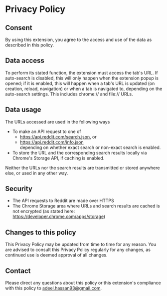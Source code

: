 # Privacy Policy

## Consent
By using this extension, you agree to the access and use of the data as described in this policy.

## Data access
To perform its stated function, the extension must access the tab's URL. If auto-search is disabled, this will only happen when the extension popup is opened; if it is enabled, this will happen when a tab's URL is updated (on creation, reload, navigation) or when a tab is navigated to, depending on the auto-search settings.
This includes chrome:// and file:// URLs. 

## Data usage
The URLs accessed are used in the following ways
- To make an API request to one of
	- https://api.reddit.com/search.json, or 
	- https://api.reddit.com/info.json  
depending on whether exact search or non-exact search is enabled.
- To store the URL and the corresponding search results locally via Chrome's Storage API, if caching is enabled.

Neither the URLs nor the search results are transmitted or stored anywhere else, or used in any other way.

## Security
- The API requests to Reddit are made over HTTPS
- The Chrome Storage area where URLs and search results are cached is not encrypted (as stated here: https://developer.chrome.com/apps/storage)

## Changes to this policy
This Privacy Policy may be updated from time to time for any reason. You are advised to consult this Privacy Policy regularly for any changes, as continued use is deemed approval of all changes.

## Contact
Please direct any questions about this policy or this extension's compliance with this policy to adeel.hassan93@gmail.com.
